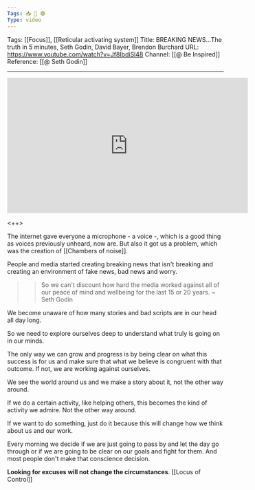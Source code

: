 ```yaml
---
Tags: 📥 🎥 🟢
Type: video
---
```


Tags: [[Focus]], [[Reticular activating system]]
Title: BREAKING NEWS...The truth in 5 minutes, Seth Godin, David Bayer, Brendon Burchard
URL: https://www.youtube.com/watch?v=Jf8IbdiSl48
Channel: [[@ Be Inspired]]
Reference: [[@ Seth Godin]]

---

<center>
	<iframe width="560" height="315" src="https://www.youtube.com/embed/Jf8IbdiSl48" frameborder="0" allow="accelerometer; autoplay; encrypted-media; gyroscope; picture-in-picture" allow-fullscreen></iframe>
</center>

<++>

The internet gave everyone a microphone - a voice -, which is a good thing as voices previously unheard, now are. But also it got us a problem, which was the creation of [[Chambers of noise]].

People and media started creating breaking news that isn't breaking and creating an environment of fake news, bad news and worry.

>> So we can't discount how hard the media worked against all of our peace of mind and wellbeing for the last 15 or 20 years.
>> ~ Seth Godin

We become unaware of how many stories and bad scripts are in our head all day long.

So we need to explore ourselves deep to understand what truly is going on in our minds.

The only way we can grow and progress is by being clear on what this success is for us and make sure that what we believe is congruent with that outcome. If not, we are working against ourselves.

We see the world around us and we make a story about it, not the other way around.

If we do a certain activity, like helping others, this becomes the kind of activity we admire. Not the other way around.

If we want to do something, just do it because this will change how we think about us and our work.

Every morning we decide if we are just going to pass by and let the day go through or if we are going to be clear on our goals and fight for them. And most people don't make that conscience decision.

**Looking for excuses will not change the circumstances**. [[Locus of Control]]